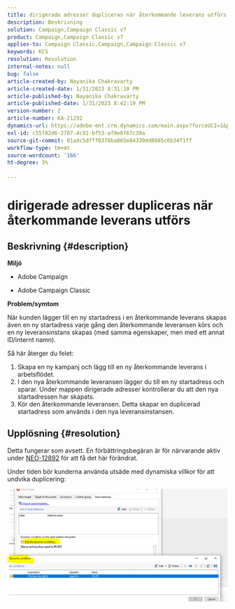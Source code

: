 ```yaml
---
title: dirigerade adresser dupliceras när återkommande leverans utförs
description: Beskrivning
solution: Campaign,Campaign Classic v7
product: Campaign,Campaign Classic v7
applies-to: Campaign Classic,Campaign,Campaign Classic v7
keywords: KCS
resolution: Resolution
internal-notes: null
bug: false
article-created-by: Nayanika Chakravarty
article-created-date: 1/31/2023 8:31:10 PM
article-published-by: Nayanika Chakravarty
article-published-date: 1/31/2023 8:42:19 PM
version-number: 2
article-number: KA-21292
dynamics-url: https://adobe-ent.crm.dynamics.com/main.aspx?forceUCI=1&pagetype=entityrecord&etn=knowledgearticle&id=4ac7df2e-a6a1-ed11-aad1-6045bd0063aa
exl-id: c55f82d6-2787-4c92-bf53-af0e8f67c39a
source-git-commit: 01adc5dfff0378ba865e84339dd0985c6b34f1ff
workflow-type: tm+mt
source-wordcount: '166'
ht-degree: 3%

---
```


# dirigerade adresser dupliceras när återkommande leverans utförs

## Beskrivning {#description}


<b>Miljö</b>

- Adobe Campaign

- Adobe Campaign Classic

<b>Problem/symtom</b>

När kunden lägger till en ny startadress i en återkommande leverans skapas även en ny startadress varje gång den återkommande leveransen körs och en ny leveransinstans skapas (med samma egenskaper, men med ett annat ID/internt namn).

Så här återger du felet:

1. Skapa en ny kampanj och lägg till en ny återkommande leverans i arbetsflödet.
2. I den nya återkommande leveransen lägger du till en ny startadress och sparar. Under mappen dirigerade adresser kontrollerar du att den nya startadressen har skapats.
3. Kör den återkommande leveransen. Detta skapar en duplicerad startadress som används i den nya leveransinstansen.



## Upplösning {#resolution}


Detta fungerar som avsett. En förbättringsbegäran är för närvarande aktiv under [NEO-12892](https://jira.corp.adobe.com/browse/NEO-12892) för att få det här förändrat.

Under tiden bör kunderna använda utsäde med dynamiska villkor för att undvika duplicering:

![](assets/83cc65a7-329b-ed11-aad1-6045bd006ce9.png)
